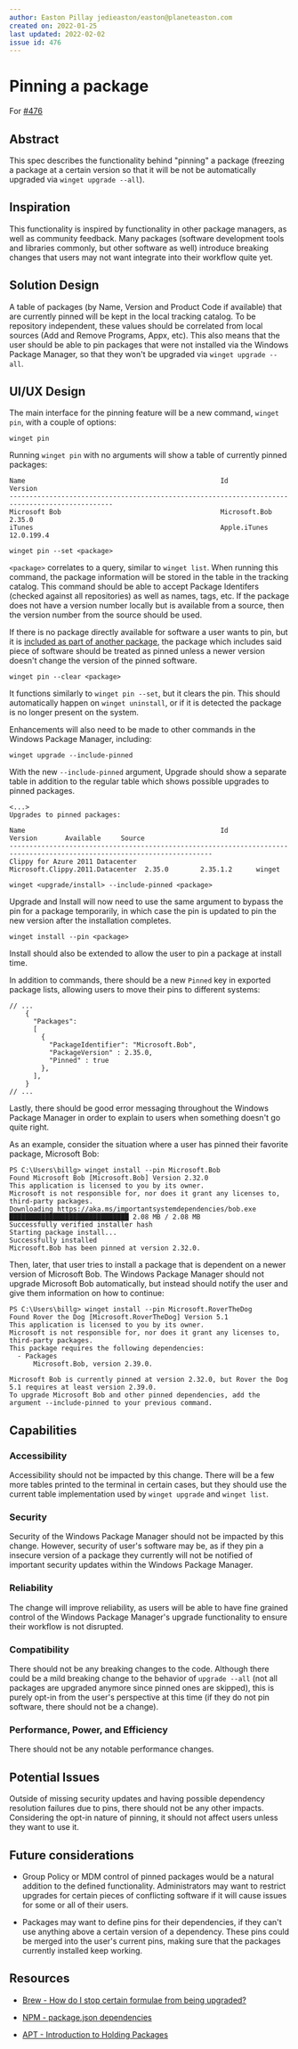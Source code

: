 ```yaml
---
author: Easton Pillay jedieaston/easton@planeteaston.com
created on: 2022-01-25
last updated: 2022-02-02
issue id: 476
---
```


# Pinning a package

For [#476](https://github.com/microsoft/winget-cli/issues/476)

## Abstract

This spec describes the functionality behind "pinning" a package (freezing a package at a certain version so that it will be not be automatically upgraded via `winget upgrade --all`).

## Inspiration

This functionality is inspired by functionality in other package managers, as well as community feedback. Many packages (software development tools and libraries commonly, but other software as well) introduce breaking changes that users may not want integrate into their workflow quite yet.

## Solution Design

A table of packages (by Name, Version and Product Code if available) that are currently pinned will be kept in the local tracking catalog. To be repository independent, these values should be correlated from local sources (Add and Remove Programs, Appx, etc). This also means that the user should be able to pin packages that were not installed via the Windows Package Manager, so that they won't be upgraded via `winget upgrade --all`. 


## UI/UX Design

The main interface for the pinning feature will be a new command, `winget pin`, with a couple of options:


```
winget pin
```

Running `winget pin` with no arguments will show a table of currently pinned packages:

```
Name                                                 Id                                Version    
------------------------------------------------------------------------------------------------
Microsoft Bob                                        Microsoft.Bob                     2.35.0
iTunes                                               Apple.iTunes                      12.0.199.4

```

```
winget pin --set <package> 
```

`<package>` correlates to a query, similar to `winget list`. When running this command, the package information will be stored in the table in the tracking catalog. This command should be able to accept Package Identifers (checked against all repositories) as well as names, tags, etc. If the package does not have a version number locally but is available from a source, then the version number from the source should be used.

If there is no package directly available for software a user wants to pin, but it is [included as part of another package](https://github.com/microsoft/winget-cli/issues/1073), the package which includes said piece of software should be treated as pinned unless a newer version doesn't change the version of the pinned software. 

```
winget pin --clear <package>
```

It functions similarly to `winget pin --set`, but it clears the pin. This should automatically happen on `winget uninstall`, or if it is detected the package is no longer present on the system.

Enhancements will also need to be made to other commands in the Windows Package Manager, including:

```
winget upgrade --include-pinned
```

With the new `--include-pinned` argument, Upgrade should show a separate table in addition to the regular table which shows possible upgrades to pinned packages.

```
<...>
Upgrades to pinned packages: 

Name                                                 Id                                Version       Available     Source
-------------------------------------------------------------------------------------------------------------------------
Clippy for Azure 2011 Datacenter                     Microsoft.Clippy.2011.Datacenter  2.35.0        2.35.1.2      winget
```


```
winget <upgrade/install> --include-pinned <package>
```

Upgrade and Install will now need to use the same argument to bypass the pin for a package temporarily, in which case the pin is updated to pin the new version after the installation completes.

```
winget install --pin <package>
```

Install should also be extended to allow the user to pin a package at install time.




In addition to commands, there should be a new `Pinned` key in exported package lists, allowing users to move their pins to different systems:

```
// ...
    {
      "Packages": 
      [
        {
          "PackageIdentifier": "Microsoft.Bob",
          "PackageVersion" : 2.35.0,
          "Pinned" : true
        },
      ],
    }
// ...
```

Lastly, there should be good error messaging throughout the Windows Package Manager in order to explain to users when something doesn't go quite right. 

As an example, consider the situation where a user has pinned their favorite package, Microsoft Bob:

```
PS C:\Users\billg> winget install --pin Microsoft.Bob
Found Microsoft Bob [Microsoft.Bob] Version 2.32.0
This application is licensed to you by its owner.
Microsoft is not responsible for, nor does it grant any licenses to, third-party packages.
Downloading https://aka.ms/importantsystemdependencies/bob.exe
██████████████████████████████ 2.08 MB / 2.08 MB
Successfully verified installer hash
Starting package install...
Successfully installed
Microsoft.Bob has been pinned at version 2.32.0.
```

Then, later, that user tries to install a package that is dependent on a newer version of Microsoft Bob. The Windows Package Manager should not upgrade Microsoft Bob automatically, but instead should notify the user and give them information on how to continue:

```
PS C:\Users\billg> winget install --pin Microsoft.RoverTheDog
Found Rover the Dog [Microsoft.RoverTheDog] Version 5.1
This application is licensed to you by its owner.
Microsoft is not responsible for, nor does it grant any licenses to, third-party packages.
This package requires the following dependencies:
  - Packages
      Microsoft.Bob, version 2.39.0.

Microsoft Bob is currently pinned at version 2.32.0, but Rover the Dog 5.1 requires at least version 2.39.0. 
To upgrade Microsoft Bob and other pinned dependencies, add the argument --include-pinned to your previous command.
```

## Capabilities

### Accessibility

Accessibility should not be impacted by this change. There will be a few more tables printed to the terminal in certain cases, but they should use the current table implementation used by `winget upgrade` and `winget list`.

### Security

Security of the Windows Package Manager should not be impacted by this change. However, security of user's software may be, as if they pin a insecure version of a package they currently will not be notified of important security updates within the Windows Package Manager.

### Reliability

The change will improve reliability, as users will be able to have fine grained control of the Windows Package Manager's upgrade functionality to ensure their workflow is not disrupted. 

### Compatibility

There should not be any breaking changes to the code. Although there could be a mild breaking change to the behavior of `upgrade --all` (not all packages are upgraded anymore since pinned ones are skipped), this is purely opt-in from the user's perspective at this time (if they do not pin software, there should not be a change).

### Performance, Power, and Efficiency

There should not be any notable performance changes.


## Potential Issues

Outside of missing security updates and having possible dependency resolution failures due to pins, there should not be any other impacts. Considering the opt-in nature of pinning, it should not affect users unless they want to use it.

## Future considerations

- Group Policy or MDM control of pinned packages would be a natural addition to the defined functionality. Administrators may want to restrict upgrades for certain pieces of conflicting software if it will cause issues for some or all of their users.

- Packages may want to define pins for their dependencies, if they can't use anything above a certain version of a dependency. These pins could be merged into the user's current pins, making sure that the packages currently installed keep working.

## Resources

- [Brew - How do I stop certain formulae from being upgraded?](https://docs.brew.sh/FAQ#how-do-i-stop-certain-formulae-from-being-updated)

- [NPM - package.json dependencies](https://docs.npmjs.com/cli/v7/configuring-npm/package-json#dependencies)

- [APT - Introduction to Holding Packages](https://help.ubuntu.com/community/PinningHowto#Introduction_to_Holding_Packages)

